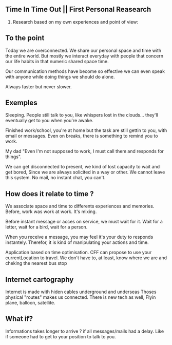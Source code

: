 ## Time In Time Out || First Personal Reasearch

1) Research based on my own experiences and point of view:

## To the point
Today we are overconnected. We share our personal space and time with the entire world. But mostly we interact everyday with people that concern our life habits in that numeric shared space time.

Our communication methods have become so effective we can even speak with anyone while doing things we should do alone.

Always faster but never slower. 

## Exemples
Sleeping. People still talk to you, like whispers lost in the clouds... they'll eventually get to you when you're awake.

Finished work/school, you're at home but the task are still gettin to you, with email or messages. Even on breaks, there is something to remind you to work.

My dad "Even I'm not supposed to work, I must call them and responds for things".

We can get disconnected to present, we kind of lost capacity to wait and get bored, Since we are always solicited in a way or other. We cannot leave this system. No mail, no instant chat, you can't.

## How does it relate to time ?

We associate space and time to differents experiences and memories. Before, work was work at work. It's mixing.

Before instant message or acces on service, we must wait for it. Wait for a letter, wait for a bird, wait for a person.

When you receive a message, you may feel it's your duty to responds instantely. Therefor, it is kind of manipulating your actions and time. 

Application based on time optimisation. CFF can propose to use your currentLocation to travel. We don't have to, at least, know where we are and cheking the nearest bus stop 

## Internet cartography 

Internet is made with hiden cables underground and underseas
Thoses physical "routes" makes us connected.
There is new tech as well, Flyin plane, balloon, satellite.

## What if?

Informations takes longer to arrive ? if all messages/mails had a delay. Like if someone had to get to your position to talk to you.
 






